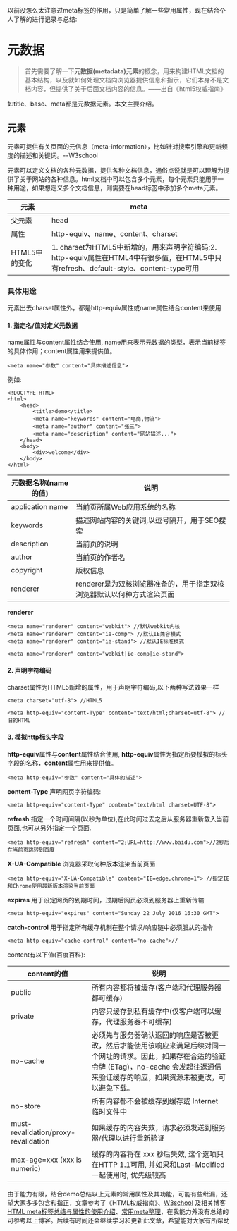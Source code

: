 以前没怎么太注意过meta标签的作用，只是简单了解一些常用属性，现在结合个人了解的进行记录与总结:

# 元数据

>首先需要了解一下**元数据(metadata)元素**的概念，用来构建HTML文档的基本结构，以及就如何处理文档向浏览器提供信息和指示，它们本身不是文档内容，但提供了关于后面文档内容的信息。——出自《html5权威指南》

如title、base、meta都是元数据元素。本文主要介绍<meta>。

## <meta>元素
[<meta>](http://www.w3school.com.cn/tags/tag_meta.asp)  元素可提供有关页面的元信息（meta-information），比如针对搜索引擎和更新频度的描述和关键词。--W3school

<meta>元素可以定义文档的各种元数据，提供各种文档信息，通俗点说就是可以理解为提供了关于网站的各种信息。html文档中可以包含多个<meta>元素，每个<meta>元素只能用于一种用途，如果想定义多个文档信息，则需要在head标签中添加多个meta元素。

| 元素     |                             meta |
| -------- | --------|
| 父元素     |                             head |
| 属性  | http-equiv、name、content、charset |
| HTML5中的变化 |1. charset为HTML5中新增的，用来声明字符编码;2. http-equiv属性在HTML4中有很多值，在HTML5中只有refresh、default-style、content-type可用|

### <meta>具体用途
<meta>元素出去charset属性外，都是http-equiv属性或name属性结合content来使用

#### 1. 指定名/值对定义元数据
name属性与content属性结合使用, name用来表示元数据的类型，表示当前<meta>标签的具体作用；content属性用来提供值。
```
<meta name="参数" content="具体描述信息">
```
例如:  
```
<!DOCTYPE HTML>
<html>
    <head>
        <title>demo</title>
        <meta name="keywords" content="电商,物流">
        <meta name="author" content="张三">
        <meta name="description" content="网站描述...">
    </head>
    <body>
        <div>welcome</div>
    </body>
</html>
```

| 元数据名称(name的值)| 说明 |
| - | --|
| application name     |当前页所属Web应用系统的名称 |
|  keywords | 描述网站内容的关键词,以逗号隔开，用于SEO搜索 |
|  description | 当前页的说明 |
|  author | 当前页的作者名 |
|  copyright | 版权信息 |
|  renderer | renderer是为双核浏览器准备的，用于指定双核浏览器默认以何种方式渲染页面|

**renderer**
```
<meta name="renderer" content="webkit"> //默认webkit内核 
<meta name="renderer" content="ie-comp"> //默认IE兼容模式 
<meta name="renderer" content="ie-stand"> //默认IE标准模式

<meta name="renderer" content="webkit|ie-comp|ie-stand">
```



#### 2. 声明字符编码
charset属性为HTML5新增的属性，用于声明字符编码,以下两种写法效果一样
```
<meta charset="utf-8"> //HTML5
```
```
<meta http-equiv="content-Type" content="text/html;charset=utf-8"> //旧的HTML
```
#### 3. 模拟http标头字段
**http-equiv**属性与**content**属性结合使用, **http-equiv**属性为指定所要模拟的标头字段的名称，**content**属性用来提供值。
```
<meta http-equiv="参数" content="具体的描述">
```
**content-Type** 声明网页字符编码:
```
<meta http-equiv="content-Type" content="text/html charset=UTF-8">
```
**refresh** 指定一个时间间隔(以秒为单位),在此时间过去之后从服务器重新载入当前页面,也可以另外指定一个页面.
```
<meta http-equiv="refresh" content="2;URL=http://www.baidu.com">//2秒后在当前页跳转到百度
``` 
**X-UA-Compatible** 浏览器采取何种版本渲染当前页面
```
<meta http-equiv="X-UA-Compatible" content="IE=edge,chrome=1"> //指定IE和Chrome使用最新版本渲染当前页面

```
**expires** 用于设定网页的到期时间，过期后网页必须到服务器上重新传输
```
<meta http-equiv="expires" content="Sunday 22 July 2016 16:30 GMT">
```
**catch-control** 用于指定所有缓存机制在整个请求/响应链中必须服从的指令
```
<meta http-equiv="cache-control" content="no-cache">//
```
content有以下值(百度百科):

|content的值|说明|
| -- | -- |
| public |所有内容都将被缓存(客户端和代理服务器都可缓存)|
| private |内容只缓存到私有缓存中(仅客户端可以缓存，代理服务器不可缓存)|
| no-cache |必须先与服务器确认返回的响应是否被更改，然后才能使用该响应来满足后续对同一个网址的请求。因此，如果存在合适的验证令牌 (ETag)，no-cache 会发起往返通信来验证缓存的响应，如果资源未被更改，可以避免下载。|
| no-store |所有内容都不会被缓存到缓存或 Internet 临时文件中|
| must-revalidation/proxy-revalidation |如果缓存的内容失效，请求必须发送到服务器/代理以进行重新验证|
| max-age=xxx (xxx is numeric) |缓存的内容将在 xxx 秒后失效, 这个选项只在HTTP 1.1可用, 并如果和Last-Modified一起使用时, 优先级较高|

由于能力有限，结合demo总结以上<meta>元素的常用属性及其功能，可能有些纰漏，还望大家多多包含和指正，文章参考了《HTML权威指南》、[W3school](http://www.w3school.com.cn/tags/tag_meta.asp) 及相关博客[HTML meta标签总结与属性的使用介绍](http://www.imooc.com/article/4475)、[常用meta整理](https://segmentfault.com/a/1190000002407912)，在我能力外没有总结的可参考以上博客。后续有时间还会继续学习和更新此文章，希望能对大家有所帮助
